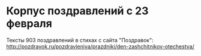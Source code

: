 # Корпус поздравлений с 23 февраля

Тексты 903 поздравлений в стихах с сайта "Поздравок": http://pozdravok.ru/pozdravleniya/prazdniki/den-zashchitnikov-otechestva/
